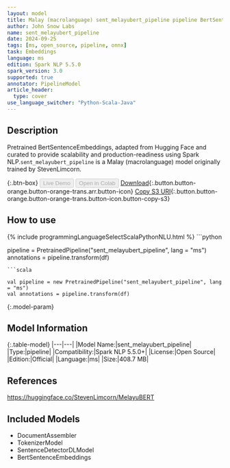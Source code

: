 ```yaml
---
layout: model
title: Malay (macrolanguage) sent_melayubert_pipeline pipeline BertSentenceEmbeddings from StevenLimcorn
author: John Snow Labs
name: sent_melayubert_pipeline
date: 2024-09-25
tags: [ms, open_source, pipeline, onnx]
task: Embeddings
language: ms
edition: Spark NLP 5.5.0
spark_version: 3.0
supported: true
annotator: PipelineModel
article_header:
  type: cover
use_language_switcher: "Python-Scala-Java"
---
```


## Description

Pretrained BertSentenceEmbeddings, adapted from Hugging Face and curated to provide scalability and production-readiness using Spark NLP.`sent_melayubert_pipeline` is a Malay (macrolanguage) model originally trained by StevenLimcorn.

{:.btn-box}
<button class="button button-orange" disabled>Live Demo</button>
<button class="button button-orange" disabled>Open in Colab</button>
[Download](https://s3.amazonaws.com/auxdata.johnsnowlabs.com/public/models/sent_melayubert_pipeline_ms_5.5.0_3.0_1727252961221.zip){:.button.button-orange.button-orange-trans.arr.button-icon}
[Copy S3 URI](s3://auxdata.johnsnowlabs.com/public/models/sent_melayubert_pipeline_ms_5.5.0_3.0_1727252961221.zip){:.button.button-orange.button-orange-trans.button-icon.button-copy-s3}

## How to use



<div class="tabs-box" markdown="1">
{% include programmingLanguageSelectScalaPythonNLU.html %}
```python

pipeline = PretrainedPipeline("sent_melayubert_pipeline", lang = "ms")
annotations =  pipeline.transform(df)   

```
```scala

val pipeline = new PretrainedPipeline("sent_melayubert_pipeline", lang = "ms")
val annotations = pipeline.transform(df)

```
</div>

{:.model-param}
## Model Information

{:.table-model}
|---|---|
|Model Name:|sent_melayubert_pipeline|
|Type:|pipeline|
|Compatibility:|Spark NLP 5.5.0+|
|License:|Open Source|
|Edition:|Official|
|Language:|ms|
|Size:|408.7 MB|

## References

https://huggingface.co/StevenLimcorn/MelayuBERT

## Included Models

- DocumentAssembler
- TokenizerModel
- SentenceDetectorDLModel
- BertSentenceEmbeddings